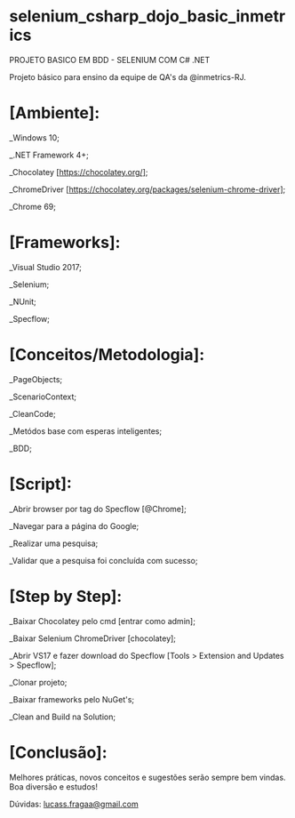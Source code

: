 # selenium_csharp_dojo_basic_inmetrics
PROJETO BASICO EM BDD - SELENIUM COM C# .NET

Projeto básico para ensino da equipe de QA's da @inmetrics-RJ.

# [Ambiente]:
_Windows 10;

_.NET Framework 4+;

_Chocolatey [https://chocolatey.org/];

_ChromeDriver [https://chocolatey.org/packages/selenium-chrome-driver];

_Chrome 69;

# [Frameworks]:
_Visual Studio 2017;

_Selenium;

_NUnit;

_Specflow;

# [Conceitos/Metodologia]:
_PageObjects;

_ScenarioContext;

_CleanCode;

_Metódos base com esperas inteligentes;

_BDD;

# [Script]:
_Abrir browser por tag do Specflow [@Chrome];

_Navegar para a página do Google;

_Realizar uma pesquisa;

_Validar que a pesquisa foi concluída com sucesso;

# [Step by Step]:
_Baixar Chocolatey pelo cmd [entrar como admin];

_Baixar Selenium ChromeDriver [chocolatey];

_Abrir VS17 e fazer download do Specflow [Tools > Extension and Updates > Specflow];

_Clonar projeto;

_Baixar frameworks pelo NuGet's;

_Clean and Build na Solution;

# [Conclusão]:
Melhores práticas, novos conceitos e sugestões serão sempre bem vindas. Boa diversão e estudos!

Dúvidas: lucass.fragaa@gmail.com
